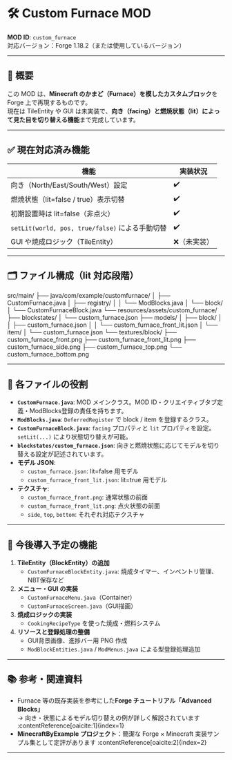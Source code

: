 # 🛠 Custom Furnace MOD

**MOD ID**: `custom_furnace`  
対応バージョン：Forge 1.18.2（または使用しているバージョン）

---

## 🔧 概要

この MOD は、**Minecraft のかまど（Furnace）を模したカスタムブロック**を Forge 上で再現するものです。  
現在は TileEntity や GUI は未実装で、**向き（facing）と燃焼状態（lit）によって見た目を切り替える機能**まで完成しています。

---

## ✅ 現在対応済み機能

| 機能                           | 実装状況 |
|--------------------------------|-----------|
| 向き（North/East/South/West）設定 | ✔️         |
| 燃焼状態（lit=false / true）表示切替 | ✔️         |
| 初期設置時は lit=false（非点火）     | ✔️         |
| `setLit(world, pos, true/false)` による手動切替 | ✔️         |
| GUI や焼成ロジック（TileEntity）       | ❌（未実装） |

---

## 🗂 ファイル構成（lit 対応段階）
src/main/
├── java/com/example/customfurnace/
│   ├── CustomFurnace.java
│   ├── registry/
│   │   └── ModBlocks.java
│   └── block/
│       └── CustomFurnaceBlock.java
└── resources/assets/custom\_furnace/
├── blockstates/
│   └── custom\_furnace.json
├── models/
│   ├── block/
│   │   ├── custom\_furnace.json
│   │   └── custom\_furnace\_front\_lit.json
│   └── item/
│       └── custom\_furnace.json
└── textures/block/
├── custom\_furnace\_front.png
├── custom\_furnace\_front\_lit.png
├── custom\_furnace\_side.png
├── custom\_furnace\_top.png
└── custom\_furnace\_bottom.png

---

## 📌 各ファイルの役割

- **`CustomFurnace.java`**: MOD メインクラス。MOD ID・クリエイティブタブ定義・ModBlocks登録の責任を持ちます。
- **`ModBlocks.java`**: `DeferredRegister` で block / item を登録するクラス。
- **`CustomFurnaceBlock.java`**: `facing` プロパティと `lit` プロパティを設定。`setLit(...)` により状態切り替えが可能。
- **`blockstates/custom_furnace.json`**: 向きと燃焼状態に応じてモデルを切り替える設定が記述されています。
- **モデル JSON**:
  - `custom_furnace.json`: lit=false 用モデル
  - `custom_furnace_front_lit.json`: lit=true 用モデル
- **テクスチャ**:
  - `custom_furnace_front.png`: 通常状態の前面
  - `custom_furnace_front_lit.png`: 点火状態の前面
  - `side`, `top`, `bottom`: それぞれ対応テクスチャ

---

## 🚀 今後導入予定の機能

1. **TileEntity（BlockEntity）の追加**
   - `CustomFurnaceBlockEntity.java`: 焼成タイマー、インベントリ管理、NBT保存など
2. **メニュー・GUI の実装**
   - `CustomFurnaceMenu.java`（Container）
   - `CustomFurnaceScreen.java`（GUI描画）
3. **焼成ロジックの実装**
   - `CookingRecipeType` を使った焼成・燃料システム
4. **リソースと登録処理の整備**
   - GUI背景画像、進捗バー用 PNG 作成
   - `ModBlockEntities.java` / `ModMenus.java` による型登録処理追加

---

## 📚 参考・関連資料

- Furnace 等の既存実装を参考にした**Forge チュートリアル「Advanced Blocks」**  
  → 向き・状態によるモデル切り替えの例が詳しく解説されています :contentReference[oaicite:1]{index=1}  
- **MinecraftByExample プロジェクト**：簡潔な Forge × Minecraft 実装サンプル集として定評があります :contentReference[oaicite:2]{index=2}  

---